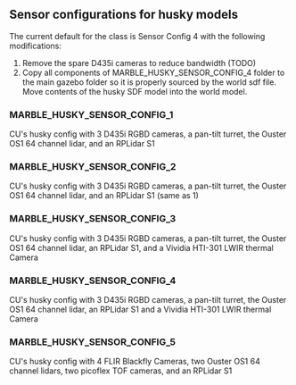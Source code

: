 ## Sensor configurations for husky models
The current default for the class is Sensor Config 4 with the following modifications:

1. Remove the spare D435i cameras to reduce bandwidth (TODO)
2. Copy all components of MARBLE_HUSKY_SENSOR_CONFIG_4 folder to the main gazebo folder so it is properly sourced by the world sdf file. Move contents of the husky SDF model into the world model.

### MARBLE_HUSKY_SENSOR_CONFIG_1
CU's husky config with 3 D435i RGBD cameras, a pan-tilt turret, the Ouster OS1 64 channel lidar, and an RPLidar S1

### MARBLE_HUSKY_SENSOR_CONFIG_2
CU's husky config with 3 D435i RGBD cameras, a pan-tilt turret, the Ouster OS1 64 channel lidar, and an RPLidar S1 (same as 1)

### MARBLE_HUSKY_SENSOR_CONFIG_3
CU's husky config with 3 D435i RGBD cameras, a pan-tilt turret, the Ouster OS1 64 channel lidar, an RPLidar S1, and a Vividia HTI-301 LWIR thermal Camera

### MARBLE_HUSKY_SENSOR_CONFIG_4
CU's husky config with 3 D435i RGBD cameras, a pan-tilt turret, the Ouster OS1 64 channel lidar, an RPLidar S1 and a Vividia HTI-301 LWIR thermal Camera

### MARBLE_HUSKY_SENSOR_CONFIG_5
CU's husky config with 4 FLIR Blackfly Cameras, two Ouster OS1 64 channel lidars, two picoflex TOF cameras, and an RPLidar S1
